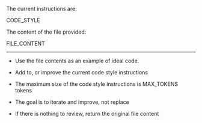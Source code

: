 The current instructions are:

CODE_STYLE

The content of the file provided:

FILE_CONTENT

---

- Use the file contents as an example of ideal code.

- Add to, or improve the current code style instructions

- The maximum size of the code style instructions is MAX_TOKENS tokens

- The goal is to iterate and improve, not replace

- If there is nothing to review, return the original file content
